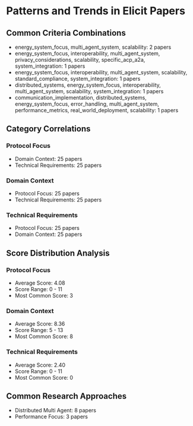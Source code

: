 # Patterns and Trends in Elicit Papers

## Common Criteria Combinations
- energy_system_focus, multi_agent_system, scalability: 2 papers
- energy_system_focus, interoperability, multi_agent_system, privacy_considerations, scalability, specific_acp_a2a, system_integration: 1 papers
- energy_system_focus, interoperability, multi_agent_system, scalability, standard_compliance, system_integration: 1 papers
- distributed_systems, energy_system_focus, interoperability, multi_agent_system, scalability, system_integration: 1 papers
- communication_implementation, distributed_systems, energy_system_focus, error_handling, multi_agent_system, performance_metrics, real_world_deployment, scalability: 1 papers

## Category Correlations
### Protocol Focus
- Domain Context: 25 papers
- Technical Requirements: 25 papers

### Domain Context
- Protocol Focus: 25 papers
- Technical Requirements: 25 papers

### Technical Requirements
- Protocol Focus: 25 papers
- Domain Context: 25 papers

## Score Distribution Analysis
### Protocol Focus
- Average Score: 4.08
- Score Range: 0 - 11
- Most Common Score: 3

### Domain Context
- Average Score: 8.36
- Score Range: 5 - 13
- Most Common Score: 8

### Technical Requirements
- Average Score: 2.40
- Score Range: 0 - 11
- Most Common Score: 0

## Common Research Approaches
- Distributed Multi Agent: 8 papers
- Performance Focus: 3 papers

